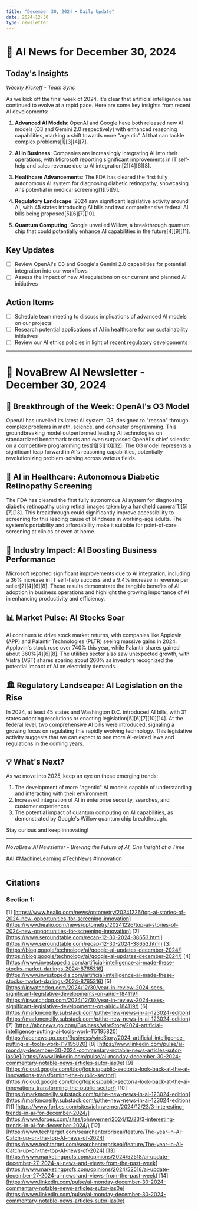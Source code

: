 ```yaml
---
title: "December 30, 2024 • Daily Update"
date: 2024-12-30
type: newsletter
---
```

# 🧐 AI News for December 30, 2024

## Today's Insights

_Weekly Kickoff - Team Sync_

As we kick off the final week of 2024, it's clear that artificial intelligence has continued to evolve at a rapid pace. Here are some key insights from recent AI developments:

1. **Advanced AI Models**: OpenAI and Google have both released new AI models (O3 and Gemini 2.0 respectively) with enhanced reasoning capabilities, marking a shift towards more "agentic" AI that can tackle complex problems[1][3][4][7].
    
2. **AI in Business**: Companies are increasingly integrating AI into their operations, with Microsoft reporting significant improvements in IT self-help and sales revenue due to AI integration[2][4][6][8].
    
3. **Healthcare Advancements**: The FDA has cleared the first fully autonomous AI system for diagnosing diabetic retinopathy, showcasing AI's potential in medical screening[1][5][9].
    
4. **Regulatory Landscape**: 2024 saw significant legislative activity around AI, with 45 states introducing AI bills and two comprehensive federal AI bills being proposed[5][6][7][10].
    
5. **Quantum Computing**: Google unveiled Willow, a breakthrough quantum chip that could potentially enhance AI capabilities in the future[4][9][11].
    

## Key Updates

- [ ]  Review OpenAI's O3 and Google's Gemini 2.0 capabilities for potential integration into our workflows
- [ ]  Assess the impact of new AI regulations on our current and planned AI initiatives

## Action Items

- [ ]  Schedule team meeting to discuss implications of advanced AI models on our projects
- [ ]  Research potential applications of AI in healthcare for our sustainability initiatives
- [ ]  Review our AI ethics policies in light of recent regulatory developments

---

# 🚀 NovaBrew AI Newsletter - December 30, 2024

## 🔬 Breakthrough of the Week: OpenAI's O3 Model

OpenAI has unveiled its latest AI system, O3, designed to "reason" through complex problems in math, science, and computer programming. This groundbreaking model outperformed leading AI technologies on standardized benchmark tests and even surpassed OpenAI's chief scientist on a competitive programming test[1][3][10][12]. The O3 model represents a significant leap forward in AI's reasoning capabilities, potentially revolutionizing problem-solving across various fields.

## 💪 AI in Healthcare: Autonomous Diabetic Retinopathy Screening

The FDA has cleared the first fully autonomous AI system for diagnosing diabetic retinopathy using retinal images taken by a handheld camera[1][5][7][13]. This breakthrough could significantly improve accessibility to screening for this leading cause of blindness in working-age adults. The system's portability and affordability make it suitable for point-of-care screening at clinics or even at home.

## 💼 Industry Impact: AI Boosting Business Performance

Microsoft reported significant improvements due to AI integration, including a 36% increase in IT self-help success and a 9.4% increase in revenue per seller[2][4][6][8]. These results demonstrate the tangible benefits of AI adoption in business operations and highlight the growing importance of AI in enhancing productivity and efficiency.

## 📊 Market Pulse: AI Stocks Soar

AI continues to drive stock market returns, with companies like Applovin (APP) and Palantir Technologies (PLTR) seeing massive gains in 2024. Applovin's stock rose over 740% this year, while Palantir shares gained about 360%[4][6][8]. The utilities sector also saw unexpected growth, with Vistra (VST) shares soaring about 260% as investors recognized the potential impact of AI on electricity demands.

## 🏛️ Regulatory Landscape: AI Legislation on the Rise

In 2024, at least 45 states and Washington D.C. introduced AI bills, with 31 states adopting resolutions or enacting legislation[5][6][7][10][14]. At the federal level, two comprehensive AI bills were introduced, signaling a growing focus on regulating this rapidly evolving technology. This legislative activity suggests that we can expect to see more AI-related laws and regulations in the coming years.

## 💡 What's Next?

As we move into 2025, keep an eye on these emerging trends:

1. The development of more "agentic" AI models capable of understanding and interacting with their environment.
2. Increased integration of AI in enterprise security, searches, and customer experiences.
3. The potential impact of quantum computing on AI capabilities, as demonstrated by Google's Willow quantum chip breakthrough.

Stay curious and keep innovating!

---

_NovaBrew AI Newsletter - Brewing the Future of AI, One Insight at a Time_

#AI #MachineLearning #TechNews #Innovation

---

## Citations

### Section 1:

[1] [https://www.healio.com/news/optometry/20241226/top-ai-stories-of-2024-new-opportunities-for-screening-innovation](https://www.healio.com/news/optometry/20241226/top-ai-stories-of-2024-new-opportunities-for-screening-innovation) [2] [https://www.seroundtable.com/recap-12-30-2024-38653.html](https://www.seroundtable.com/recap-12-30-2024-38653.html) [3] [https://blog.google/technology/ai/google-ai-updates-december-2024/](https://blog.google/technology/ai/google-ai-updates-december-2024/) [4] [https://www.investopedia.com/artificial-intelligence-ai-made-these-stocks-market-darlings-2024-8765316](https://www.investopedia.com/artificial-intelligence-ai-made-these-stocks-market-darlings-2024-8765316) [5] [https://ipwatchdog.com/2024/12/30/year-in-review-2024-sees-significant-legislative-developments-on-ai/id=184119/](https://ipwatchdog.com/2024/12/30/year-in-review-2024-sees-significant-legislative-developments-on-ai/id=184119/) [6] [https://markmcneilly.substack.com/p/the-new-news-in-ai-123024-edition](https://markmcneilly.substack.com/p/the-new-news-in-ai-123024-edition) [7] [https://abcnews.go.com/Business/wireStory/2024-artificial-intelligence-putting-ai-tools-work-117195820](https://abcnews.go.com/Business/wireStory/2024-artificial-intelligence-putting-ai-tools-work-117195820) [8] [https://www.linkedin.com/pulse/ai-monday-december-30-2024-commentary-notable-news-articles-sutor-ias0e](https://www.linkedin.com/pulse/ai-monday-december-30-2024-commentary-notable-news-articles-sutor-ias0e) [9] [https://cloud.google.com/blog/topics/public-sector/a-look-back-at-the-ai-innovations-transforming-the-public-sector/](https://cloud.google.com/blog/topics/public-sector/a-look-back-at-the-ai-innovations-transforming-the-public-sector/) [10] [https://markmcneilly.substack.com/p/the-new-news-in-ai-123024-edition](https://markmcneilly.substack.com/p/the-new-news-in-ai-123024-edition) [11] [https://www.forbes.com/sites/johnwerner/2024/12/23/3-interesting-trends-in-ai-for-december-2024/](https://www.forbes.com/sites/johnwerner/2024/12/23/3-interesting-trends-in-ai-for-december-2024/) [12] [https://www.techtarget.com/searchenterpriseai/feature/The-year-in-AI-Catch-up-on-the-top-AI-news-of-2024](https://www.techtarget.com/searchenterpriseai/feature/The-year-in-AI-Catch-up-on-the-top-AI-news-of-2024) [13] [https://www.marketingprofs.com/opinions/2024/52518/ai-update-december-27-2024-ai-news-and-views-from-the-past-week](https://www.marketingprofs.com/opinions/2024/52518/ai-update-december-27-2024-ai-news-and-views-from-the-past-week) [14] [https://www.linkedin.com/pulse/ai-monday-december-30-2024-commentary-notable-news-articles-sutor-ias0e](https://www.linkedin.com/pulse/ai-monday-december-30-2024-commentary-notable-news-articles-sutor-ias0e)